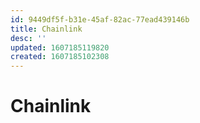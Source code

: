 ```yaml
---
id: 9449df5f-b31e-45af-82ac-77ead439146b
title: Chainlink
desc: ''
updated: 1607185119820
created: 1607185102308
---
```


# Chainlink